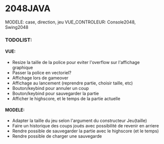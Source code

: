 # 2048JAVA
MODELE: case, direction, jeu
VUE_CONTROLEUR: Console2048, Swing2048

### TODOLIST:
#### VUE:
- Resize la taille de la police pour eviter l'overflow sur l'affichage graphique
- Passer la police en vectoriel?
- Affichage lors de gameover
- Affichage au lancement (reprendre partie, choisir taille, etc)
- Bouton/keybind pour annuler un coup
- Bouton/keybind pour sauvegarder la partie
- Afficher le highscore, et le temps de la partie actuelle

#### MODELE:
- Adapter la taille du jeu selon l'argument du constructeur Jeu(taille)
- Faire un historique des coups joués avec possibilité de revenir en arriere
- Rendre possible de sauvegarder la partie avec le highscore (et le temps)
- Rendre possible de charger une sauvegarde
